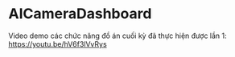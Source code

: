 ﻿# AICameraDashboard
Video demo các chức năng đồ án cuối kỳ đã thực hiện được lần 1: https://youtu.be/hV6f3lVvRys
